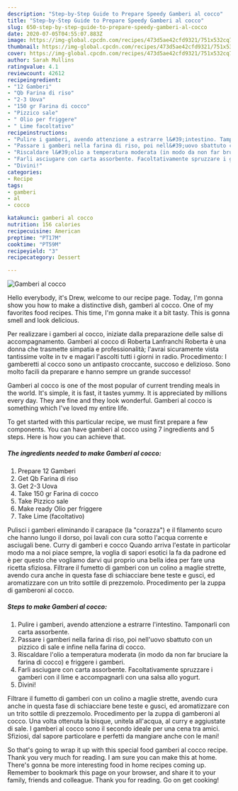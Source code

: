 ```yaml
---
description: "Step-by-Step Guide to Prepare Speedy Gamberi al cocco"
title: "Step-by-Step Guide to Prepare Speedy Gamberi al cocco"
slug: 650-step-by-step-guide-to-prepare-speedy-gamberi-al-cocco
date: 2020-07-05T04:55:07.883Z
image: https://img-global.cpcdn.com/recipes/473d5ae42cfd9321/751x532cq70/gamberi-al-cocco-recipe-main-photo.jpg
thumbnail: https://img-global.cpcdn.com/recipes/473d5ae42cfd9321/751x532cq70/gamberi-al-cocco-recipe-main-photo.jpg
cover: https://img-global.cpcdn.com/recipes/473d5ae42cfd9321/751x532cq70/gamberi-al-cocco-recipe-main-photo.jpg
author: Sarah Mullins
ratingvalue: 4.1
reviewcount: 42612
recipeingredient:
- "12 Gamberi"
- "Qb Farina di riso"
- "2-3 Uova"
- "150 gr Farina di cocco"
- "Pizzico sale"
- " Olio per friggere"
- " Lime facoltativo"
recipeinstructions:
- "Pulire i gamberi, avendo attenzione a estrarre l&#39;intestino. Tamponarli con carta assorbente."
- "Passare i gamberi nella farina di riso, poi nell&#39;uovo sbattuto con un pizzico di sale e infine nella farina di cocco."
- "Riscaldare l&#39;olio a temperatura moderata (in modo da non far bruciare la farina di cocco) e friggere i gamberi."
- "Farli asciugare con carta assorbente. Facoltativamente spruzzare i gamberi con il lime e accompagnarli con una salsa allo yogurt."
- "Divini!"
categories:
- Recipe
tags:
- gamberi
- al
- cocco

katakunci: gamberi al cocco 
nutrition: 156 calories
recipecuisine: American
preptime: "PT17M"
cooktime: "PT59M"
recipeyield: "3"
recipecategory: Dessert

---
```



![Gamberi al cocco](https://img-global.cpcdn.com/recipes/473d5ae42cfd9321/751x532cq70/gamberi-al-cocco-recipe-main-photo.jpg)

Hello everybody, it's Drew, welcome to our recipe page. Today, I'm gonna show you how to make a distinctive dish, gamberi al cocco. One of my favorites food recipes. This time, I'm gonna make it a bit tasty. This is gonna smell and look delicious.

Per realizzare i gamberi al cocco, iniziate dalla preparazione delle salse di accompagnamento. Gamberi al cocco di Roberta Lanfranchi Roberta è una donna che trasmette simpatia e professionalità; l&#39;avrai sicuramente vista tantissime volte in tv e magari l&#39;ascolti tutti i giorni in radio. Procedimento: I gamberetti al cocco sono un antipasto croccante, succoso e delizioso. Sono molto facili da preparare e hanno sempre un grande successo!

Gamberi al cocco is one of the most popular of current trending meals in the world. It's simple, it is fast, it tastes yummy. It is appreciated by millions every day. They are fine and they look wonderful. Gamberi al cocco is something which I've loved my entire life.


To get started with this particular recipe, we must first prepare a few components. You can have gamberi al cocco using 7 ingredients and 5 steps. Here is how you can achieve that.

<!--inarticleads1-->

##### The ingredients needed to make Gamberi al cocco:

1. Prepare 12 Gamberi
1. Get Qb Farina di riso
1. Get 2-3 Uova
1. Take 150 gr Farina di cocco
1. Take Pizzico sale
1. Make ready  Olio per friggere
1. Take  Lime (facoltativo)


Pulisci i gamberi eliminando il carapace (la &#34;corazza&#34;) e il filamento scuro che hanno lungo il dorso, poi lavali con cura sotto l&#39;acqua corrente e asciugali bene. Curry di gamberi e cocco Quando arriva l&#39;estate in particolar modo ma a noi piace sempre, la voglia di sapori esotici la fa da padrone ed è per questo che vogliamo darvi qui proprio una bella idea per fare una ricetta sfiziosa. Filtrare il fumetto di gamberi con un colino a maglie strette, avendo cura anche in questa fase di schiacciare bene teste e gusci, ed aromatizzare con un trito sottile di prezzemolo. Procedimento per la zuppa di gamberoni al cocco. 

<!--inarticleads2-->

##### Steps to make Gamberi al cocco:

1. Pulire i gamberi, avendo attenzione a estrarre l&#39;intestino. Tamponarli con carta assorbente.
1. Passare i gamberi nella farina di riso, poi nell&#39;uovo sbattuto con un pizzico di sale e infine nella farina di cocco.
1. Riscaldare l&#39;olio a temperatura moderata (in modo da non far bruciare la farina di cocco) e friggere i gamberi.
1. Farli asciugare con carta assorbente. Facoltativamente spruzzare i gamberi con il lime e accompagnarli con una salsa allo yogurt.
1. Divini!


Filtrare il fumetto di gamberi con un colino a maglie strette, avendo cura anche in questa fase di schiacciare bene teste e gusci, ed aromatizzare con un trito sottile di prezzemolo. Procedimento per la zuppa di gamberoni al cocco. Una volta ottenuta la bisque, unitela all&#39;acqua, al curry e aggiustate di sale. I gamberi al cocco sono il secondo ideale per una cena tra amici. Sfiziosi, dal sapore particolare e perfetti da mangiare anche con le mani! 

So that's going to wrap it up with this special food gamberi al cocco recipe. Thank you very much for reading. I am sure you can make this at home. There's gonna be more interesting food in home recipes coming up. Remember to bookmark this page on your browser, and share it to your family, friends and colleague. Thank you for reading. Go on get cooking!
